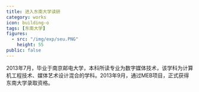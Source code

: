 ```yaml
---
title: 进入东南大学读研
category: works
icon: building-o
tags: [东南大学]
figures:
  - src: "/img/exp/seu.PNG"
    height: 55
public: false
---
```


2013年7月，毕业于南京邮电大学，本科所读专业为数字媒体技术，该学科为计算机工程技术、媒体艺术设计混合的学科。2013年9月，通过MEB项目，正式获得东南大学录取资格。